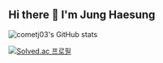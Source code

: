 ## Hi there 👋 I'm Jung Haesung

![cometj03's GitHub stats](https://github-readme-stats.vercel.app/api?username=cometj03)

<!-- ### 🎓 학력

- 선린인터넷고등학교 소프트웨어과 졸업 (2019 ~ 2021)
  
  Sunrin Internet High chool, Software Department
  
- 숭실대학교 컴퓨터학부 재학 (2022 ~)

  Soongsil University, Computer Science and Engineering Department

### 🖥️ 스택

- Android (Kotlin, Java)
- Python (Algorithm)

### 🔭 진행중인 프로젝트

- Dev Camp: YDS UI 컴포넌트를 선언형 UI로 재구성하기
  - https://github.com/Soongsil-Developers/ssu-devcamp/issues/6

- 더 레스토랑 카페 주문 관리 앱
  - https://github.com/cometj03/TR_cafe_order_app

### 👀 블로그

- [cometj03.github.io/](https://cometj03.github.io/)
- [blog.naver.com/jhs030526/](https://blog.naver.com/jhs030526/)

### 📞 연락처

- [harryjung1001@gmail.com](mailto:harryjung1001@gmail.com)
- [Instagram](https://www.instagram.com/cometj03)
-->

[![Solved.ac
프로필](http://mazassumnida.wtf/api/v2/generate_badge?boj=jhs030526)](https://solved.ac/jhs030526)
